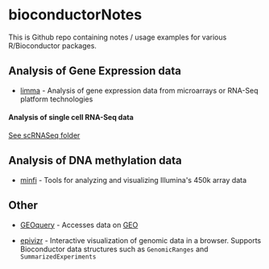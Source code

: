 # bioconductorNotes

This is Github repo containing notes / usage examples for various R/Bioconductor packages.

## Analysis of Gene Expression data

* [limma](https://github.com/stephaniehicks/bioconductorNotes/blob/master/limma.Rmd) - Analysis of gene expression data from microarrays or RNA-Seq platform technologies

#### Analysis of single cell RNA-Seq data

[See scRNASeq folder](https://github.com/stephaniehicks/bioconductorNotes/scRNASeq)


## Analysis of DNA methylation data

* [minfi](https://github.com/stephaniehicks/bioconductorNotes/blob/master/minfi.Rmd) - Tools for analyzing and visualizing Illumina's 450k array data


## Other

* [GEOquery](https://github.com/stephaniehicks/bioconductorNotes/blob/master/GEOquery.Rmd) - Accesses data on [GEO](http://www.ncbi.nlm.nih.gov/geo/)

* [epivizr](https://github.com/stephaniehicks/bioconductorNotes/blob/master/epivizr.Rmd) - Interactive visualization of genomic data in a browser. Supports Bioconductor data structures such as `GenomicRanges` and `SummarizedExperiments`


